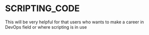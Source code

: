 # SCRIPTING_CODE
This will be very helpful for that users who wants to make a career in DevOps field or where scripting is in use
